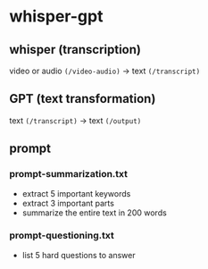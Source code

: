 # whisper-gpt

## whisper (transcription)
video or audio ```(/video-audio)``` -> text ```(/transcript)```

## GPT (text transformation)
text ```(/transcript)``` -> text ```(/output)```

## prompt

### prompt-summarization.txt
- extract 5 important keywords
- extract 3 important parts
- summarize the entire text in 200 words

### prompt-questioning.txt
- list 5 hard questions to answer

